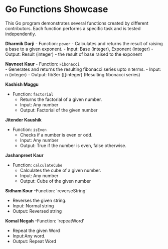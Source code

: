 # Go Functions Showcase

This Go program demonstrates several functions created by different contributors. Each function performs a specific task and is tested independently.

**Dharmik Darji**
    - Function: `power`
    - Calculates and returns the result of raising a base to a given exponent.
    - Input: Base (integer), Exponent (integer)
    - Output: Result (integer) - the result of base raised to the exponent

**Navneet Kaur**
    - Function: `Fibonacci`   
    - Generates and returns the resulting fibonacci series upto n terms.
    - Input: n (integer)
    - Output: fibSer ([]integer) (Resulting fibonacci series)

**Kashish Maggu**
   - Function: `factorial`
     - Returns the factorial of a given number.
     - Input: Any number
     - Output: Factorial of the given number

 **Jitender Kaushik**
   - Function: `isEven`
     - Checks if a number is even or odd.
     - Input: Any number
     - Output: True if the number is even, false otherwise.

 **Jashanpreet Kaur**
   - Function: `calculateCube`
     - Calculates the cube of a given number.
     - Input: Any number
     - Output: Cube of the given number
         
 **Sidham Kour**
  -Function: 'reverseString'
  - Reverses the given string.
  - Input: Normal string
  - Output: Reversed string

**Komal Negah**
  -Function: 'repeatWord'
  - Repeat the given Word
  - Input:Any word.
  - Output: Repeat Word